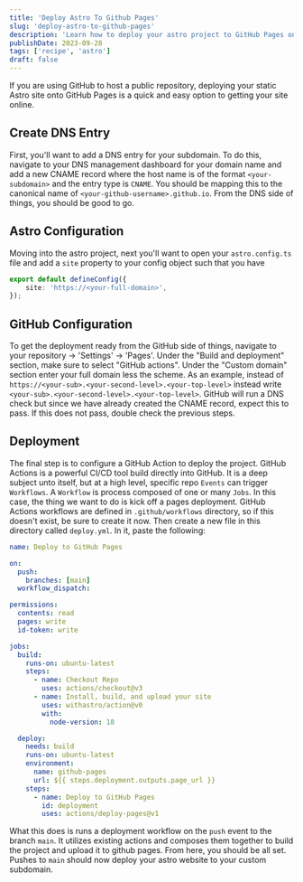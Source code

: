 ```yaml
---
title: 'Deploy Astro To Github Pages'
slug: 'deploy-astro-to-github-pages'
description: 'Learn how to deploy your astro project to GitHub Pages on a custom subdomain'
publishDate: 2023-09-28
tags: ['recipe', 'astro']
draft: false
---
```


If you are using GitHub to host a public repository, deploying your static Astro site onto GitHub
Pages is a quick and easy option to getting your site online.

## Create DNS Entry

First, you'll want to add a DNS entry for your subdomain. To do this, navigate to your DNS
management dashboard for your domain name and add a new CNAME record where the host name is of the
format `<your-subdomain>` and the entry type is `CNAME`. You should be mapping this to the canonical
name of `<your-github-username>.github.io`. From the DNS side of things, you should be good to go.

## Astro Configuration

Moving into the astro project, next you'll want to open your `astro.config.ts` file and add a `site`
property to your config object such that you have

```typescript
export default defineConfig({
	site: 'https://<your-full-domain>',
});
```

## GitHub Configuration

To get the deployment ready from the GitHub side of things, navigate to your repository ->
'Settings' -> 'Pages'. Under the "Build and deployment" section, make sure to select "GitHub
actions". Under the "Custom domain" section enter your full domain less the scheme. As an example,
instead of `https://<your-sub>.<your-second-level>.<your-top-level>` instead write
`<your-sub>.<your-second-level>.<your-top-level>`. GitHub will run a DNS check but since we have
already created the CNAME record, expect this to pass. If this does not pass, double check the
previous steps.

## Deployment

The final step is to configure a GitHub Action to deploy the project. GitHub Actions is a powerful
CI/CD tool build directly into GitHub. It is a deep subject unto itself, but at a high level,
specific repo `Events` can trigger `Workflows`. A `Workflow` is process composed of one or many
`Jobs`. In this case, the thing we want to do is kick off a pages deployment. GitHub Actions
workflows are defined in `.github/workflows` directory, so if this doesn't exist, be sure to create
it now. Then create a new file in this directory called `deploy.yml`. In it, paste the following:

```yaml
name: Deploy to GitHub Pages

on:
  push:
    branches: [main]
  workflow_dispatch:

permissions:
  contents: read
  pages: write
  id-token: write

jobs:
  build:
    runs-on: ubuntu-latest
    steps:
      - name: Checkout Repo
        uses: actions/checkout@v3
      - name: Install, build, and upload your site
        uses: withastro/action@v0
        with:
          node-version: 18

  deploy:
    needs: build
    runs-on: ubuntu-latest
    environment:
      name: github-pages
      url: ${{ steps.deployment.outputs.page_url }}
    steps:
      - name: Deploy to GitHub Pages
        id: deployment
        uses: actions/deploy-pages@v1
```

What this does is runs a deployment workflow on the `push` event to the branch `main`. It utilizes
existing actions and composes them together to build the project and upload it to github pages. From
here, you should be all set. Pushes to `main` should now deploy your astro website to your custom
subdomain.
